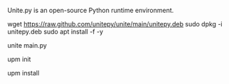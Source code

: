 Unite.py is an open-source Python runtime environment.


wget https://raw.github.com/unitepy/unite/main/unitepy.deb
sudo dpkg -i unitepy.deb
sudo apt install -f -y

unite main.py

upm init

upm install <package>
